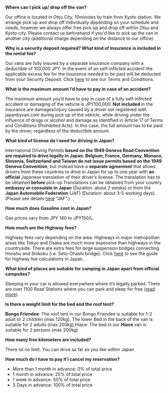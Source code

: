 **Where can I pick up/ drop off the van?**

Our office is located in Otsu City, 10minutes by train from Kyoto station. We arrange pick up and drop off individually depending on your schedule and needs, however we always offer free pick up and drop off within Otsu and Kyoto city. Please contact us beforehand if you'd like to pick up the van in another city (additional charge depending on the distance to our office).

**Why is a security deposit required? What kind of Insurance is included in the rental fee?**

Our vans are fully insured by a separate insurance company with a deductible of 100,000 JPY. In the event of an self-inflicted accident the applicable excess fee for the insurance needed to be paid will be deducted from your Security Deposit. Click [here](https://nam04.safelinks.protection.outlook.com/?url=http%3A%2F%2Fwww.japanbyvan.com%2Fwp-content%2Fuploads%2F2018%2F04%2FTerms-and-Conditions-ENG.pdf&data=02%7C01%7C%7Cdd7d1f363408455c72b308d612629328%7C84df9e7fe9f640afb435aaaaaaaaaaaa%7C1%7C0%7C636716611914138800&sdata=matT5p3MDetzzNEt1B1XmBjB53TEUMazKbJGRGQX6SM%3D&reserved=0 "Terms and Conditions") to see our Terms and Conditions.

**What is the maximum amount I’d have to pay in case of an accident?**

The maximum amount you’d have to pay in case of a fully self-inflicted accident or damaging of the vehicle is JPY100,000. **Not included** in the insurance are damages/injury caused by a driver not registered with japanbyvan.com during pick up of the vehicle, while driving under the influence of drugs or alcohol and damage as identified in Article 17 of Terms and Conditions (Prohibited Acts). In this case, the full amount has to be paid by the driver, regardless of the deductible amount.

**What kind of license do I need for driving in Japan?**

International Driving Permits **based on the 1949 Geneva Road Convention are required to drive legally in Japan. Belgium, France, Germany, Monaco, Slovenia, Switzerland and Taiwan do not issue permits based on the 1949 Geneva Convention**, but instead have a **separate agreement** that allows drivers from these countries to drive in Japan for up to one year with **an official** Japanese translation of their driver’s license. The translation has to be obtained **before** pick-up.Translations can be obtained from your country **embassy or consulate in Japan** (Duration: about 2 weeks) or from the **Japan Automobile Federation** (JAF) (Duration: about 3-5 working days). (Please see details [here](https://nam04.safelinks.protection.outlook.com/?url=http%3A%2F%2Fwww.jaf.or.jp%2Finter%2Ftranslation%2Findex_e.htm&data=02%7C01%7C%7Cdd7d1f363408455c72b308d612629328%7C84df9e7fe9f640afb435aaaaaaaaaaaa%7C1%7C0%7C636716611914138800&sdata=OAZ5s6QTOkA6slmmobRcfldBAtUnrYCiaZvHuNciWVg%3D&reserved=0) "JAF".)

**How much does Gasoline cost in Japan?**

Gas prices vary from JPY 140 to JPY150/L.

**How much are the Highway fees?**

Highway fees vary depending on the area. Highways in major metropolitan areas like Tokyo and Osaka are much more expensive than highways in the countryside. There are extra fees for large suspension bridges connecting Honshu and Shikoku (i.e. Seto-Ohashi bridge). Click [here](https://nam04.safelinks.protection.outlook.com/?url=https%3A%2F%2Fwww2.kumagaku.ac.jp%2Fteacher%2F%257Emasden%2Ftolls%2F&data=02%7C01%7C%7Cdd7d1f363408455c72b308d612629328%7C84df9e7fe9f640afb435aaaaaaaaaaaa%7C1%7C0%7C636716611914138800&sdata=yvWmLISIoqOodW9jGMEm%2BUNuAPnlAvNazJChZbEbBFo%3D&reserved=0 "Highway Fees") to see the guide for highway fee calculations in Japan.

**What kind of places are suitable for camping in Japan apart from official campsites?**

Sleeping in your car is allowed everywhere where it’s legally parked. There are over 1100 Road Stations where you can park and sleep for free ([read more](https://nam04.safelinks.protection.outlook.com/?url=http%3A%2F%2Fwww.japanbyvan.com%2F%3Fpage_id%3D22%23michi-no-eki&data=02%7C01%7C%7Cdd7d1f363408455c72b308d612629328%7C84df9e7fe9f640afb435aaaaaaaaaaaa%7C1%7C0%7C636716611914138800&sdata=pNjDEdcbsQSlfUYetx%2FKkUqzF1PsGVmex8L6MyeBgNU%3D&reserved=0 "Michi no eki")).

**Is there a weight limit for the bed and the roof tent?**

**Bongo Friendee**: The roof tent in our Bongo Friendee is suitable for 1-2 adult or 2 children (max 120kg). The lower Bed in the back of the van is suitable for 2 adults (max 200kg).Hiace: The bed in our **Hiace** van is suitable for 2 persons (max 200kg)

**How many free kilometers are included?**

There ist no limit. You can drive as far as you like within Japan.

**How much do I have to pay if I cancel my reservation?**

- More than 1 month in advance: 0% of total price
- 1 month in advance: 25% of total price
- 1 week in advance: 50% of total price
- 3 Days in advance: 100% of total price